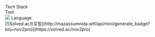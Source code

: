 <div aline="center">
  Tech Stack<br>
  Tool<br>
  <img src="https://img.shields.io/badge/HTML-E34F26?style=flat-square&logo=HTML5&logoColor=white"/>
  Language<br>
  [![Solved.ac프로필](http://mazassumnida.wtf/api/mini/generate_badge?boj=nov2pro)](https://solved.ac/nov2pro)
</div>
